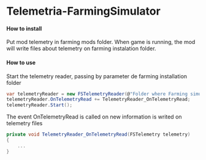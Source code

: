 # Telemetria-FarmingSimulator

#### How to install
Put mod telemetry in farming mods folder.
When game is running, the mod will write files about telemetry on farming instalation folder.

#### How to use

Start the telemetry reader, passing by parameter de farming installation folder
```csharp
var telemetryReader = new FSTelemetryReader(@"Folder where Farming simulator is installed");
telemetryReader.OnTelemetryRead += TelemetryReader_OnTelemetryRead;
telemetryReader.Start();
```

The event OnTelemetryRead is called on new information is writed on telemetry files
```csharp
private void TelemetryReader_OnTelemetryRead(FSTelemetry telemetry)
{
    ...
}
```
